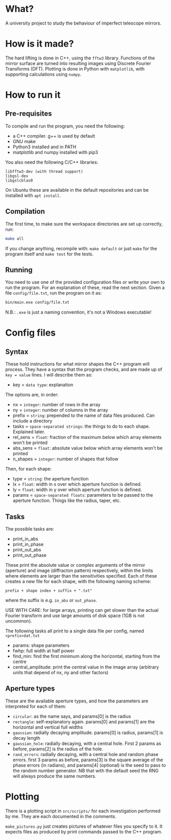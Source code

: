 # What?

A university project to study the behaviour of imperfect telescope mirrors.

# How is it made?

The hard lifting is done in C++, using the `fftw3` library. Functions of the mirror surface are turned into resulting images using Discrete Fourier Transforms (DFT). Plotting is done in Python with `matplotlib`, with supporting calculations using `numpy`.

# How to run it

## Pre-requisites

To compile and run the program, you need the following:

* a C++ compiler. g++ is used by default
* GNU make
* Python3 installed and in PATH
* matplotlib and numpy installed with pip3

You also need the following C/C++ libraries:

```text
libfftw3-dev (with thread support)
libgsl-dev
libgslcblas0
```

On Ubuntu these are available in the default repositories and can be installed with `apt install`.

## Compilation

The first time, to make sure the workspace directories are set up correctly, run:

```bash
make all
```

If you change anything, recompile with: `make default` or just `make` for the program itself and `make test` for the tests.

## Running

You need to use one of the provided configuration files or write your own to run the program. For an explanation of these, read the next section. Given a file `config/file.txt`, run the program on it as:

```bash
bin/main.exe config/file.txt
```

N.B.: `.exe` is just a naming convention, it's not a Windows executable!

# Config files

## Syntax

These hold instructions for what mirror shapes the C++ program will process. They have a syntax that the program checks, and are made up of `key = value` lines. I will describe them as:

* key = `data type`: explanation

The options are, in order:

* nx = `integer`: number of rows in the array
* ny = `integer`: number of columns in the array
* prefix = `string`: prepended to the name of data files produced. Can include a directory
* tasks = `space-separated strings`: the things to do to each shape. Explained later.
* rel_sens = `float`: fraction of the maximum below which array elements won't be printed
* abs_sens = `float`: absolute value below which array elements won't be printed
* n_shapes = `integer`: number of shapes that follow

Then, for each shape:

* type = `string`: the aperture function
* lx = `float`: width in x over which aperture function is defined.
* ly = `float`: width in y over which aperture function is defined.
* params = `space-separated floats`: parameters to be passed to the aperture function. Things like the radius, taper, etc.

## Tasks

The possible tasks are:

* print_in_abs
* print_in_phase
* print_out_abs
* print_out_phase

These print the absolute value or complex arguments of the mirror (aperture) and image (diffracton pattern) respectively, within the limits where elements are larger than the sensitivities specified. Each of these creates a new file for each shape, with the following naming scheme:

```text
prefix + shape index + suffix + ".txt"
```

where the suffix is e.g. `in_abs` or `out_phase`.

USE WITH CARE: for large arrays, printing can get slower than the actual Fourier transform and use large amounts of disk space (1GB is not uncommon).

The following tasks all print to a single data file per config, named `<prefix>dat.txt`

* params: shape parameters
* fwhp: full width at half power
* find_min: find the first minimum along the horizontal, starting from the centre
* central_amplitude: print the central value in the image array (arbitrary units that depend of nx, ny and other factors)

## Aperture types

These are the available aperture types, and how the parameters are interpreted for each of them:

* `circular`: as the name says, and params[0] is the radius
* `rectangle`: self-explanatory again. params[0] and params[1] are the horizontal and vertical full widths
* `gaussian`: radially decaying amplitude. params[0] is radius, params[1] is decay length
* `gaussian_hole`: radially decaying, with a central hole. First 2 params as before, params[2] is the radius of the hole.
* `rand_errors`: radially decaying, with a central hole and random phase errors. first 3 params as before, params[3] is the square average of the phase errors (in radians), and params[4] (optional) is the seed to pass to the random number generator. NB that with the default seed the RNG will always produce the same numbers.

# Plotting

There is a plotting script in `src/scripts/` for each investigation performed by me. They are each documented in the comments.

`make_pictures.py` just creates pictures of whatever files you specify to it. It expects files as produced by print commands passed to the C++ program.